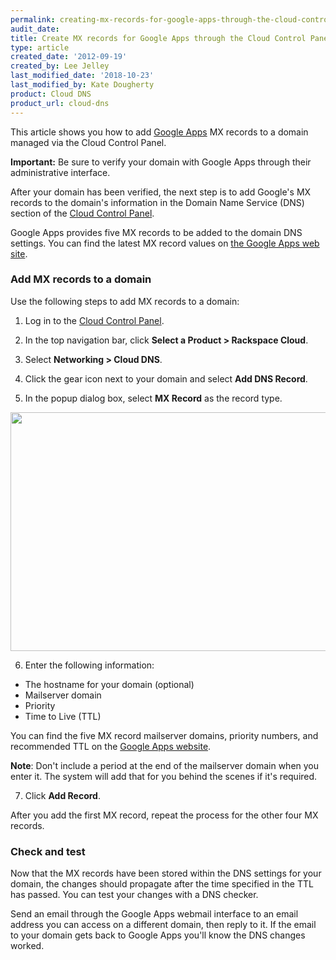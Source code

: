 ```yaml
---
permalink: creating-mx-records-for-google-apps-through-the-cloud-control-panel/
audit_date:
title: Create MX records for Google Apps through the Cloud Control Panel
type: article
created_date: '2012-09-19'
created_by: Lee Jelley
last_modified_date: '2018-10-23'
last_modified_by: Kate Dougherty
product: Cloud DNS
product_url: cloud-dns
---
```


This article shows you how to add [Google Apps](http://www.google.com/enterprise/apps/business/pricing.html) MX records to a domain managed via the Cloud Control Panel.

**Important:** Be sure to verify your domain with Google Apps through their administrative interface.

After your domain has been verified, the next step is to add Google's MX records to the domain's information in the Domain Name Service (DNS)
section of the [Cloud Control Panel](https://login.rackspace.com/).

Google Apps provides five MX records to be added to the domain DNS
settings. You can find the latest MX record values on [the Google Apps web site](http://support.google.com/a/bin/answer.py?hl=en&answer=174125).

### Add MX records to a domain

Use the following steps to add MX records to a domain:

1. Log in to the [Cloud Control Panel](https://login.rackspace.com/).

2. In the top navigation bar, click **Select a Product > Rackspace Cloud**.

3. Select **Networking > Cloud DNS**.

4. Click the gear icon next to your domain and select **Add DNS Record**.

5. In the popup dialog box, select **MX Record** as the record type.

  <img src="{% asset_path cloud-dns/creating-mx-records-for-google-apps-through-the-cloud-control-panel/addrecord.png %}" width="570" height="382" />

6. Enter the following information:

  - The hostname for your domain (optional)
  - Mailserver domain
  - Priority
  - Time to Live (TTL)

  You can find the five MX record mailserver domains, priority numbers, and recommended TTL on the [Google Apps website](https://support.google.com/a/answer/174125?hl=en).

  **Note**: Don't include a period at the end of the mailserver domain when you
  enter it. The system will add that for you behind the scenes if it's
  required.

7. Click **Add Record**.

After you add the first MX record, repeat the process for the other four MX records.

### Check and test

Now that the MX records have been stored within the DNS settings for
your domain, the changes should propagate after the time specified in
the TTL has passed. You can test your changes with a DNS checker.

Send an email through the Google Apps webmail interface to an email
address you can access on a different domain, then reply to it. If the
email to your domain gets back to Google Apps you'll know the DNS
changes worked.
